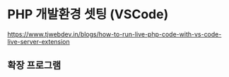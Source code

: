 # PHP 개발환경 셋팅 (VSCode)
https://www.tjwebdev.in/blogs/how-to-run-live-php-code-with-vs-code-live-server-extension

## 확장 프로그램


```
```